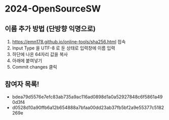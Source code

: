 # 2024-OpenSourceSW

## 이름 추가 방법 (단방향 익명으로) 
1. https://emn178.github.io/online-tools/sha256.html 접속
2. Input Type 을 UTF-8 로 둔 상태로 입력창에 이름 입력
3. 하단에 나온 64자리 값을 복사
4. 아래에 붙여넣기
5. Commit changes 클릭

## 참여자 목록!
- bdea79d5576e7efc83ab735a9ac116ad0898d1a0a52927848c6f5861a490d3f4
- d0528d10a90ffb6a12b654888a7bfaa00dd23ab37fb5bf2a9e55377c5182269e
